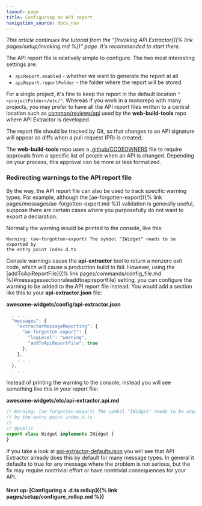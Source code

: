 ```yaml
---
layout: page
title: Configuring an API report
navigation_source: docs_nav
---
```


*This article continues the tutorial from the "[Invoking API Extractor]({% link pages/setup/invoking.md %})" page.
It's recommended to start there.*

The API report file is relatively simple to configure.  The two most interesting settings are:

- `apiReport.enabled` - whether we want to generate the report at all
- `apiReport.reportFolder` - the folder where the report will be stored

For a single project, it's fine to keep the report in the default location `"<projectFolder>/etc/"`.
Whereas if you work in a monorepo with many projects, you may prefer to have all the API report files
written to a central location such as [common/reviews/api](
https://github.com/Microsoft/web-build-tools/tree/master/common/reviews/api) used by the **web-build-tools**
repo where API Extractor is developed.

The report file should be tracked by Git, so that changes to an API signature will appear as diffs when a
pull request (PR) is created.

The **web-build-tools** repo uses a [.github/CODEOWNERS](
https://github.com/Microsoft/web-build-tools/blob/master/.github/CODEOWNERS) file to require approvals from
a specific list of people when an API is changed.  Depending on your process, this approval can be more or
less formalized.

### Redirecting warnings to the API report file

By the way, the API report file can also be used to track specific warning types.  For example, although the
[ae-forgotten-export]({% link pages/messages/ae-forgotten-export.md %}) validation is generally useful,
suppose there are certain cases where you purposefully do not want to export a declaration.

Normally the warning would be printed to the console, like this:

```
Warning: (ae-forgotten-export) The symbol "IWidget" needs to be exported by
the entry point index.d.ts
```

Console warnings cause the **api-extractor** tool to return a nonzero exit code, which will cause
a production build to fail.  However, using the
[addToApiReportFile]({% link pages/commands/config_file.md %}#messagessectionruleaddtoapireportfile)
setting, you can configure the warning to be added to the API report file instead.  You would add a section
like this to your **api-extractor.json** file:

**awesome-widgets/config/api-extractor.json**<br/>
```js
  . . .
  "messages": {
    "extractorMessageReporting": {
      "ae-forgotten-export": {
        "logLevel": "warning",
        "addToApiReportFile": true
      },
    },
    . . .
  },
  . . .
```

Instead of printing the warning to the console, instead you will see something like this in your report file:

**awesome-widgets/etc/api-extractor.api.md**<br/>
```js
// Warning: (ae-forgotten-export) The symbol "IWidget" needs to be exported
// by the entry point index.d.ts
//
// @public
export class Widget implements IWidget {
}
```

If you take a look at [api-extractor-defaults.json](
https://github.com/Microsoft/web-build-tools/blob/master/apps/api-extractor/src/schemas/api-extractor-defaults.json)
you will see that API Extractor already does this by default for many message types.  In general it defaults to true
for any message where the problem is not serious, but the fix may require nontrivial effort or have nontrivial
consequences for your API.


#### Next up: [Configuring a .d.ts rollup]({% link pages/setup/configure_rollup.md %})
